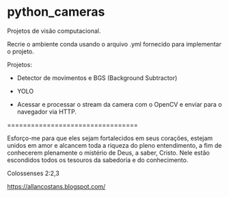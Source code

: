 # python_cameras

Projetos de visão computacional.

Recrie o ambiente conda usando o arquivo .yml fornecido para implementar o projeto.

Projetos:

- Detector de movimentos e BGS (Background Subtractor)

- YOLO

- Acessar e processar o stream da camera com o OpenCV e enviar para o navegador via HTTP.

=================================

Esforço-me para que eles sejam fortalecidos em seus corações, estejam unidos em amor e alcancem toda a riqueza do pleno entendimento, a fim de conhecerem plenamente o mistério de Deus, a saber, Cristo. Nele estão escondidos todos os tesouros da sabedoria e do conhecimento.

Colossenses 2:2,3

https://allancostans.blogspot.com/
